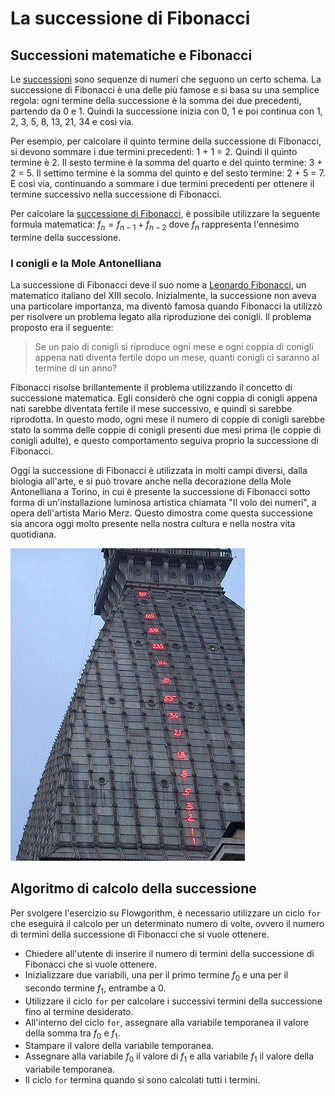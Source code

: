 # La successione di Fibonacci

## Successioni matematiche e Fibonacci
Le [successioni](https://it.wikipedia.org/wiki/Successione_(matematica)) sono sequenze di numeri che seguono un certo schema. La successione di Fibonacci è una delle più famose e si basa su una semplice regola: ogni termine della successione è la somma dei due precedenti, partendo da 0 e 1. Quindi la successione inizia con 0, 1 e poi continua con 1, 2, 3, 5, 8, 13, 21, 34 e così via.

Per esempio, per calcolare il quinto termine della successione di Fibonacci, si devono sommare i due termini precedenti: 1 + 1 = 2. Quindi il quinto termine è 2. Il sesto termine è la somma del quarto e del quinto termine: 3 + 2 = 5. Il settimo termine è la somma del quinto e del sesto termine: 2 + 5 = 7. E così via, continuando a sommare i due termini precedenti per ottenere il termine successivo nella successione di Fibonacci.

Per calcolare la [successione di Fibonacci](https://it.wikipedia.org/wiki/Successione_di_Fibonacci), è possibile utilizzare la seguente formula matematica: $f_n = f_{n-1} + f_{n-2}$ dove $f_n$ rappresenta l'ennesimo termine della successione.

### I conigli e la Mole Antonelliana
La successione di Fibonacci deve il suo nome a [Leonardo Fibonacci](https://it.wikipedia.org/wiki/Leonardo_Fibonacci), un matematico italiano del XIII secolo. Inizialmente, la successione non aveva una particolare importanza, ma diventò famosa quando Fibonacci la utilizzò per risolvere un problema legato alla riproduzione dei conigli. Il problema proposto era il seguente:
> Se un paio di conigli si riproduce ogni mese e ogni coppia di conigli appena nati diventa fertile dopo un mese, quanti conigli ci saranno al termine di un anno?

Fibonacci risolse brillantemente il problema utilizzando il concetto di successione matematica. Egli considerò che ogni coppia di conigli appena nati sarebbe diventata fertile il mese successivo, e quindi si sarebbe riprodotta. In questo modo, ogni mese il numero di coppie di conigli sarebbe stato la somma delle coppie di conigli presenti due mesi prima (le coppie di conigli adulte), e questo comportamento seguiva proprio la successione di Fibonacci.

Oggi la successione di Fibonacci è utilizzata in molti campi diversi, dalla biologia all'arte, e si può trovare anche nella decorazione della Mole Antonelliana a Torino, in cui è presente la successione di Fibonacci sotto forma di un'installazione luminosa artistica chiamata "Il volo dei numeri", a opera dell'artista Mario Merz. Questo dimostra come questa successione sia ancora oggi molto presente nella nostra cultura e nella nostra vita quotidiana.

![La successione di Fibonacci sulla Mole Antonelliana](/media/Mole-Antonelliana-sequenza-Fibonacci.jpg)

## Algoritmo di calcolo della successione
Per svolgere l'esercizio su Flowgorithm, è necessario utilizzare un ciclo `for` che eseguirà il calcolo per un determinato numero di volte, ovvero il numero di termini della successione di Fibonacci che si vuole ottenere.

* Chiedere all'utente di inserire il numero di termini della successione di Fibonacci che si vuole ottenere.
* Inizializzare due variabili, una per il primo termine $f_0$ e una per il secondo termine $f_1$, entrambe a 0.
* Utilizzare il ciclo `for` per calcolare i successivi termini della successione fino al termine desiderato.
* All'interno del ciclo `for`, assegnare alla variabile temporanea il valore della somma tra $f_0$ e $f_1$.
* Stampare il valore della variabile temporanea.
* Assegnare alla variabile $f_0$ il valore di $f_1$ e alla variabile $f_1$ il valore della variabile temporanea.
* Il ciclo `for` termina quando si sono calcolati tutti i termini.